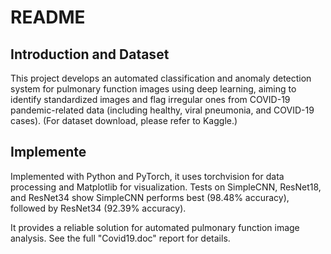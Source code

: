 # README

## Introduction and Dataset
This project develops an automated classification and anomaly detection system for pulmonary function images using deep learning, aiming to identify standardized images and flag irregular ones from COVID-19 pandemic-related data (including healthy, viral pneumonia, and COVID-19 cases). (For dataset download, please refer to Kaggle.)

## Implemente
Implemented with Python and PyTorch, it uses torchvision for data processing and Matplotlib for visualization. Tests on SimpleCNN, ResNet18, and ResNet34 show SimpleCNN performs best (98.48% accuracy), followed by ResNet34 (92.39% accuracy).

It provides a reliable solution for automated pulmonary function image analysis. See the full "Covid19.doc" report for details.
